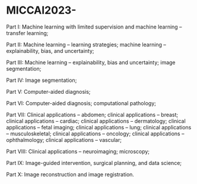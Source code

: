 # MICCAI2023-
Part I: Machine learning with limited supervision and machine learning – transfer learning;

Part II: Machine learning – learning strategies; machine learning – explainability, bias, and uncertainty;

Part III: Machine learning – explainability, bias and uncertainty; image segmentation;

Part IV: Image segmentation;

Part V: Computer-aided diagnosis;

Part VI: Computer-aided diagnosis; computational pathology;

Part VII: Clinical applications – abdomen; clinical applications – breast; clinical applications – cardiac; clinical applications – dermatology; clinical applications – fetal imaging; clinical applications – lung; clinical applications – musculoskeletal; clinical applications – oncology; clinical applications – ophthalmology; clinical applications – vascular;

Part VIII: Clinical applications – neuroimaging; microscopy;

Part IX: Image-guided intervention, surgical planning, and data science;

Part X: Image reconstruction and image registration.
